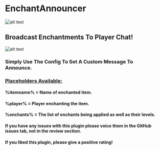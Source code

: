 # EnchantAnnouncer

![alt text](https://i.postimg.cc/h46PxHPS/ea-banner1.png)

## Broadcast Enchantments To Player Chat!

![alt text](https://i.postimg.cc/SxpS1CM3/ea-banner2.png)

### Simply Use The Config To Set A Custom Message To Announce.



### <ins>Placeholders Available:</ins>

#### %itemname% = Name of enchanted item.
#### %player% = Player enchanting the item.
#### %enchants% = The list of enchants being applied as well as their levels.

#### If you have any issues with this plugin please voice them in the GitHub issues tab, not in the review section.

#### If you liked this plugin, please give a positive rating!
